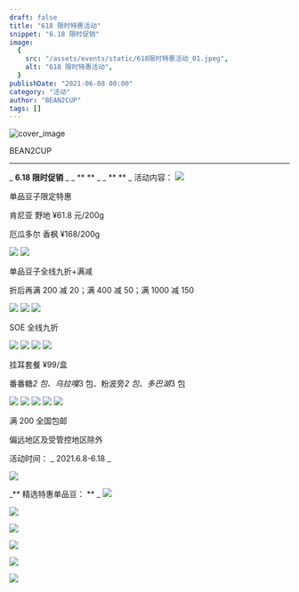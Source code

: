 ```yaml
---
draft: false
title: "618 限时特惠活动"
snippet: "6.18 限时促销"
image:
  {
    src: "/assets/events/static/618限时特惠活动_01.jpeg",
    alt: "618 限时特惠活动",
  }
publishDate: "2021-06-08 00:00"
category: "活动"
author: "BEAN2CUP"
tags: []
---
```


![cover_image](/assets/events/static/618限时特惠活动_01.jpeg)

<!-- # 618 限时特惠活动 -->

BEAN2CUP

---

_ **6.18 限时促销** _ _ \*\* \*\* _ _ \*\* \*\* _
活动内容：
![](/assets/events/static/618限时特惠活动_02.png)

单品豆子限定特惠

肯尼亚 野地 ¥61.8 元/200g

厄瓜多尔 香枫 ¥168/200g

![](/assets/events/static/618限时特惠活动_02.png)
![](/assets/events/static/618限时特惠活动_02.png)

单品豆子全线九折+满减

折后再满 200 减 20；满 400 减 50；满 1000 减 150

![](/assets/events/static/618限时特惠活动_02.png)
![](/assets/events/static/618限时特惠活动_02.png)
![](/assets/events/static/618限时特惠活动_02.png)

SOE 全线九折

![](/assets/events/static/618限时特惠活动_02.png)
![](/assets/events/static/618限时特惠活动_02.png)
![](/assets/events/static/618限时特惠活动_02.png)
![](/assets/events/static/618限时特惠活动_02.png)

挂耳套餐 ¥99/盒

番番糖*2 包、乌拉嘎*3 包、粉波旁*2 包、多巴湖*3 包

![](/assets/events/static/618限时特惠活动_02.png)
![](/assets/events/static/618限时特惠活动_02.png)
![](/assets/events/static/618限时特惠活动_02.png)
![](/assets/events/static/618限时特惠活动_02.png)
![](/assets/events/static/618限时特惠活动_02.png)

满 200 全国包邮

偏远地区及受管控地区除外

活动时间： _ 2021.6.8-6.18 _

![](/assets/events/static/618限时特惠活动_03.jpeg)

_** 精选特惠单品豆： ** _
![](/assets/events/static/618限时特惠活动_04.jpeg)

![](/assets/events/static/618限时特惠活动_05.jpeg)

![](/assets/events/static/618限时特惠活动_06.jpeg)

![](/assets/events/static/618限时特惠活动_07.jpeg)

![](/assets/events/static/618限时特惠活动_08.jpeg)

![](/assets/events/static/618限时特惠活动_09.png)
